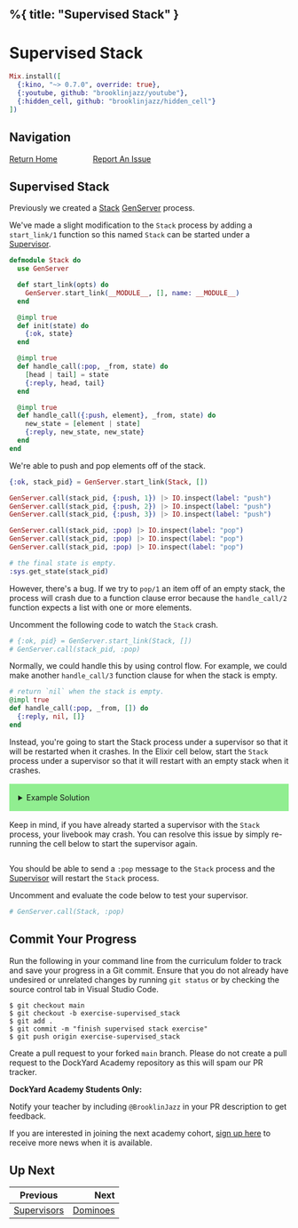 %{
  title: "Supervised Stack"
}
---
# Supervised Stack

```elixir
Mix.install([
  {:kino, "~> 0.7.0", override: true},
  {:youtube, github: "brooklinjazz/youtube"},
  {:hidden_cell, github: "brooklinjazz/hidden_cell"}
])
```

## Navigation

[Return Home](../start.livemd)<span style="padding: 0 30px"></span>
[Report An Issue](https://github.com/DockYard-Academy/beta_curriculum/issues/new?assignees=&labels=&template=issue.md&title=)

## Supervised Stack

Previously we created a [Stack](./stack_server.livemd) [GenServer](https://hexdocs.pm/elixir/GenServer.html) process.

We've made a slight modification to the `Stack` process by adding a `start_link/1` function so this named `Stack` can be started under a [Supervisor](https://hexdocs.pm/elixir/Supervisor.html).

```elixir
defmodule Stack do
  use GenServer

  def start_link(opts) do
    GenServer.start_link(__MODULE__, [], name: __MODULE__)
  end

  @impl true
  def init(state) do
    {:ok, state}
  end

  @impl true
  def handle_call(:pop, _from, state) do
    [head | tail] = state
    {:reply, head, tail}
  end

  @impl true
  def handle_call({:push, element}, _from, state) do
    new_state = [element | state]
    {:reply, new_state, new_state}
  end
end
```

We're able to push and pop elements off of the stack.

```elixir
{:ok, stack_pid} = GenServer.start_link(Stack, [])

GenServer.call(stack_pid, {:push, 1}) |> IO.inspect(label: "push")
GenServer.call(stack_pid, {:push, 2}) |> IO.inspect(label: "push")
GenServer.call(stack_pid, {:push, 3}) |> IO.inspect(label: "push")

GenServer.call(stack_pid, :pop) |> IO.inspect(label: "pop")
GenServer.call(stack_pid, :pop) |> IO.inspect(label: "pop")
GenServer.call(stack_pid, :pop) |> IO.inspect(label: "pop")

# the final state is empty.
:sys.get_state(stack_pid)
```

However, there's a bug. If we try to `pop/1` an item off of an empty stack, the process
will crash due to a function clause error because the `handle_call/2` function expects a list with one or more elements.

Uncomment the following code to watch the `Stack` crash.

```elixir
# {:ok, pid} = GenServer.start_link(Stack, [])
# GenServer.call(stack_pid, :pop)
```

Normally, we could handle this by using control flow. For example, we could make another `handle_call/3` function clause for when the stack is empty.

<!-- livebook:{"force_markdown":true} -->

```elixir
# return `nil` when the stack is empty.
@impl true
def handle_call(:pop, _from, []) do
  {:reply, nil, []}
end
```

Instead, you're going to start the Stack process under a supervisor so that it will be restarted when it crashes. In the Elixir cell below, start the `Stack` process under a supervisor so that it will restart with an empty stack when it crashes.

<details style="background-color: lightgreen; padding: 1rem; margin: 1rem 0;">
<summary>Example Solution</summary>

```elixir
children = [
  {Stack, []}
]

{:ok, supervisor_pid} = Supervisor.start_link(children, strategy: :one_for_one)
```

</details>

Keep in mind, if you have already started a supervisor with the `Stack` process, your livebook may crash. You can resolve this issue by simply re-running the cell below to start the supervisor again.

```elixir

```

You should be able to send a `:pop` message to the `Stack` process and the [Supervisor](https://hexdocs.pm/elixir/Supervisor.html) will restart the `Stack` process.

Uncomment and evaluate the code below to test your supervisor.

```elixir
# GenServer.call(Stack, :pop)
```

## Commit Your Progress

Run the following in your command line from the curriculum folder to track and save your progress in a Git commit.
Ensure that you do not already have undesired or unrelated changes by running `git status` or by checking the source control tab in Visual Studio Code.

```
$ git checkout main
$ git checkout -b exercise-supervised_stack
$ git add .
$ git commit -m "finish supervised stack exercise"
$ git push origin exercise-supervised_stack
```

Create a pull request to your forked `main` branch. Please do not create a pull request to the DockYard Academy repository as this will spam our PR tracker.

**DockYard Academy Students Only:**

Notify your teacher by including `@BrooklinJazz` in your PR description to get feedback.

If you are interested in joining the next academy cohort, [sign up here](https://academy.dockyard.com/) to receive more news when it is available.

## Up Next

| Previous                                     | Next                                     |
| -------------------------------------------- | ---------------------------------------: |
| [Supervisors](../reading/supervisors.livemd) | [Dominoes](../exercises/dominoes.livemd) |

